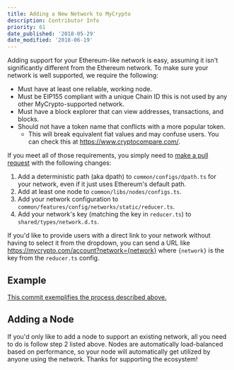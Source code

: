 ```yaml
---
title: Adding a New Network to MyCrypto
description: Contributor Info
priority: 61
date_published: '2018-05-29'
date_modified: '2018-06-19'
---
```


Adding support for your Ethereum-like network is easy, assuming it isn't significantly different from the Ethereum network. To make sure your network is well supported, we require the following:

* Must have at least one reliable, working node.
* Must be EIP155 compliant with a unique Chain ID this is not used by any other MyCrypto-supported network.
* Must have a block explorer that can view addresses, transactions, and blocks.
* Should not have a token name that conflicts with a more popular token.
  * This will break equivalent fiat values and may confuse users. You can check this at https://www.cryptocompare.com/.
  
If you meet all of those requirements, you simply need to [make a pull request](https://github.com/MyCryptoHQ/MyCrypto) with the following changes:

1. Add a deterministic path (aka dpath) to `common/configs/dpath.ts` for your network, even if it just uses Ethereum's default path.
2. Add at least one node to `common/libs/nodes/configs.ts`.
3. Add your network configuration to `common/features/config/networks/static/reducer.ts`.
4. Add your network's key (matching the key in `reducer.ts`) to `shared/types/network.d.ts`.

If you'd like to provide users with a direct link to your network without having to select it from the dropdown, you can send a URL like https://mycrypto.com/account?network={network} where `{network}` is the key from the `reducer.ts` config.

## Example
[This commit exemplifies the process described above.](https://github.com/MyCryptoHQ/MyCrypto/pull/1962/files)

## Adding a Node
If you'd only like to add a node to support an existing network, all you need to do is follow step 2 listed above. Nodes are automatically load-balanced based on performance, so your node will automatically get utilized by anyone using the network. Thanks for supporting the ecosystem!
